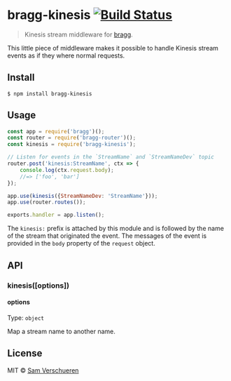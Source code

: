 # bragg-kinesis [![Build Status](https://travis-ci.org/SamVerschueren/bragg-kinesis.svg?branch=master)](https://travis-ci.org/SamVerschueren/bragg-kinesis)

> Kinesis stream middleware for [bragg](https://github.com/SamVerschueren/bragg).

This little piece of middleware makes it possible to handle Kinesis stream events as if they where normal requests.


## Install

```
$ npm install bragg-kinesis
```


## Usage

```js
const app = require('bragg')();
const router = require('bragg-router')();
const kinesis = require('bragg-kinesis');

// Listen for events in the `StreamName` and `StreamNameDev` topic
router.post('kinesis:StreamName', ctx => {
	console.log(ctx.request.body);
	//=> ['foo', 'bar']
});

app.use(kinesis({StreamNameDev: 'StreamName'}));
app.use(router.routes());

exports.handler = app.listen();
```

The `kinesis:` prefix is attached by this module and is followed by the name of the stream that originated the event. The messages of the event is provided in the `body` property of the `request` object.


## API

### kinesis([options])

#### options

Type: `object`

Map a stream name to another name.


## License

MIT © [Sam Verschueren](http://github.com/SamVerschueren)

